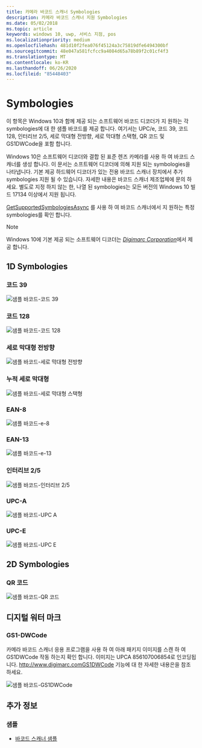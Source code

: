 ```yaml
---
title: 카메라 바코드 스캐너 Symbologies
description: 카메라 바코드 스캐너 지원 Symbologies
ms.date: 05/02/2018
ms.topic: article
keywords: windows 10, uwp, 서비스 지점, pos
ms.localizationpriority: medium
ms.openlocfilehash: 481d10f2fea076f45124a3c75819dfe6494300bf
ms.sourcegitcommit: 48e047a581fcfcc9a4084d65a78b89f2c01cf4f3
ms.translationtype: MT
ms.contentlocale: ko-KR
ms.lasthandoff: 06/26/2020
ms.locfileid: "85448403"
---
```

# <a name="symbologies"></a>Symbologies

이 항목은 Windows 10과 함께 제공 되는 소프트웨어 바코드 디코더가 지 원하는 각 symbologies에 대 한 샘플 바코드를 제공 합니다. 여기서는 UPC/e, 코드 39, 코드 128, 인터리브 2/5, 세로 막대형 전방향, 세로 막대형 스택형, QR 코드 및 GS1DWCode을 포함 합니다.

Windows 10은 소프트웨어 디코더와 결합 된 표준 렌즈 카메라를 사용 하 여 바코드 스캐너를 생성 합니다. 이 문서는 소프트웨어 디코더에 의해 지원 되는 symbologies을 나타냅니다. 기본 제공 하드웨어 디코더가 있는 전용 바코드 스캐너 장치에서 추가 symbologies 지원 될 수 있습니다. 자세한 내용은 바코드 스캐너 제조업체에 문의 하세요. 별도로 지정 하지 않는 한, 나열 된 symbologies는 모든 버전의 Windows 10 빌드 17134 이상에서 지원 됩니다.

[GetSupportedSymbologiesAsync](/uwp/api/windows.devices.pointofservice.barcodescanner.getsupportedsymbologiesasync) 를 사용 하 여 바코드 스캐너에서 지 원하는 특정 symbologies를 확인 합니다.

> [!NOTE]
> Windows 10에 기본 제공 되는 소프트웨어 디코더는 [*Digimarc Corporation*](https://www.digimarc.com/)에서 제공 합니다.

## <a name="1d-symbologies"></a>1D Symbologies

### <a name="code-39"></a>코드 39
![샘플 바코드-코드 39](images/pos/sample-barcode-code39.png)

### <a name="code-128"></a>코드 128
![샘플 바코드-코드 128](images/pos/sample-barcode-code128.png)

### <a name="databar-omnidirectional"></a>세로 막대형 전방향
![샘플 바코드-세로 막대형 전방향](images/pos/sample-barcode-databar-omnidirectional.png) 
### <a name="databar-stacked"></a>누적 세로 막대형
![샘플 바코드-세로 막대형 스택형](images/pos/sample-barcode-databar-stacked.png)

### <a name="ean-8"></a>EAN-8
![샘플 바코드-e-8](images/pos/sample-barcode-ean8.png)

### <a name="ean-13"></a>EAN-13
![샘플 바코드-e-13](images/pos/sample-barcode-ean13.png)

### <a name="interleaved-2-of-5"></a>인터리브 2/5
![샘플 바코드-인터리브 2/5](images/pos/sample-barcode-interleaved-2-of-5.png)

### <a name="upc-a"></a>UPC-A
![샘플 바코드-UPC A](images/pos/sample-barcode-upca.png)

### <a name="upc-e"></a>UPC-E
![샘플 바코드-UPC E](images/pos/sample-barcode-upce.png)

## <a name="2d-symbologies"></a>2D Symbologies
### <a name="qr-code"></a>QR 코드
![샘플 바코드-QR 코드](images/pos/sample-barcode-qrcode.png)

## <a name="digital-watermark"></a>디지털 워터 마크
### <a name="gs1-dwcode"></a>GS1-DWCode

카메라 바코드 스캐너 응용 프로그램을 사용 하 여 아래 패키지 이미지를 스캔 하 여 GS1DWCode 작동 하는지 확인 합니다.  이미지는 UPCA 856107006854로 인코딩됩니다.  http://www.digimarc.comGS1DWCode 기능에 대 한 자세한 내용은을 참조 하세요.

![샘플 바코드-GS1DWCode](images/pos/Rice-Box-V7.jpg)

## <a name="see-also"></a>추가 정보

### <a name="samples"></a>샘플

- [바코드 스캐너 샘플](https://github.com/microsoft/Windows-universal-samples/tree/master/Samples/BarcodeScanner)
